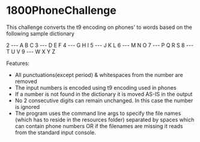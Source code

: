 # 1800PhoneChallenge

This challenge converts the t9 encoding on phones' to words based on the following sample dictionary

2 --- A B C
3 --- D E F
4 --- G H I
5 --- J K L
6 --- M N O
7 --- P Q R S
8 --- T U V
9 --- W X Y Z

Features:
* All punctuations(except period) & whitespaces from the number are removed
* The input numbers is encoded using t9 encoding used in phones
* If a number is not found in the dictionary it is moved AS-IS in the output
* No 2 consecutive digits can remain unchanged. In this case the number is ignored
* The program uses the command line args to specify the file names (which has to reside in the resources folder) separated by 
spaces which can contain phone numbers  OR if the filenames are missing it reads from the standard input console. 



